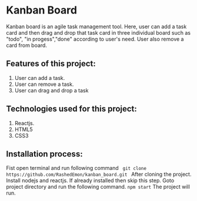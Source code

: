 <h1>Kanban Board</h1>
  Kanban board is an agile task management tool. Here, user can add a task card and then drag and drop that task card in three individual board such as "todo", "in progess","done" according to user's need. User also remove a card from board.
  
<h2>Features of this project:</h2>
<ol>
  <li>User can add a task.</li>
  <li>User can remove a task.</li>
  <li>User can drag and drop a task</li>
</ol>

<h2>Technologies used for this project:</h2>
<ol>
  <li>Reactjs.</li>
  <li>HTML5</li>
  <li>CSS3</li>
</ol>


<h2>Installation process:</h2>
<p>
  Fist open terminal and run following command
  <code> git clone https://github.com/RashedEmon/kanban_board.git </code>
  After cloning the project.
  Install nodejs and reactjs. If already installed then skip this step.
  Goto project directory and run the following command.
  <code>npm start</code>
  The project will run.
</p>
